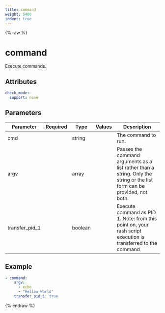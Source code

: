 ```yaml
---
title: command
weight: 5400
indent: true
---
```


{% raw %}
# command

Execute commands.

## Attributes

```yaml
check_mode:
  support: none
```

## Parameters

| Parameter      | Required | Type    | Values | Description                                                                                                              |
|----------------|----------|---------|--------|--------------------------------------------------------------------------------------------------------------------------|
| cmd            |          | string  |        | The command to run.                                                                                                      |
| argv           |          | array   |        | Passes the command arguments as a list rather than a string. Only the string or the list form can be provided, not both. |
| transfer_pid_1 |          | boolean |        | Execute command as PID 1. Note: from this point on, your rash script execution is transferred to the command             |

## Example

```yaml
- command:
    argv:
      - echo
      - "Hellow World"
    transfer_pid_1: true
```

{% endraw %}